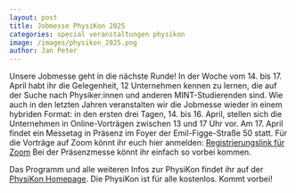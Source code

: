 ```yaml
---
layout: post
title: Jobmesse PhysiKon 2025
categories: special veranstaltungen physikon
image: /images/physikon_2025.png
author: Jan Peter
---
```

Unsere Jobmesse geht in die nächste Runde!
In der Woche vom 14. bis 17. April habt ihr die Gelegenheit, 12 Unternehmen kennen zu lernen, die auf der Suche nach Physiker:innen und anderen MINT-Studierenden sind.
Wie auch in den letzten Jahren veranstalten wir die Jobmesse wieder in einem hybriden Format: 
in den ersten drei Tagen, 14. bis 16. April, stellen sich die Unternehmen in Online-Vorträgen zwischen 13 und 17 Uhr vor. Am 17. April findet ein Messetag in Präsenz im Foyer der Emil-Figge-Straße 50 statt.
Für die Vorträge auf Zoom könnt ihr euch hier anmelden: 
[Registrierungslink für Zoom](https://tu-dortmund.zoom.us/meeting/register/tJAlc-uuqTsvGNz64fjy7vCRk8b7ymf_ErPi)
Bei der Präsenzmesse könnt ihr einfach so vorbei kommen.

Das Programm und alle weiteren Infos zur PhysiKon findet ihr auf der [PhysiKon Homepage](https://physikon.pep-dortmund.org).
Die PhysiKon ist für alle kostenlos. Kommt vorbei!
